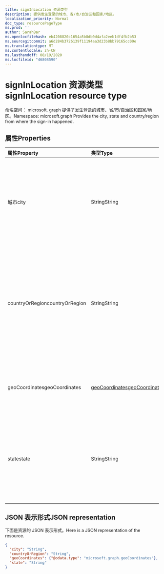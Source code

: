 ```yaml
---
title: signInLocation 资源类型
description: 提供发生登录的城市、省/市/自治区和国家/地区。
localization_priority: Normal
doc_type: resourcePageType
ms.prod: ''
author: SarahBar
ms.openlocfilehash: eb4208820c1654a5b8db0d4afa2eeb1df4fb2b53
ms.sourcegitcommit: a6d284b3726139f11194aa3d23b8bb79165cc09e
ms.translationtype: MT
ms.contentlocale: zh-CN
ms.lasthandoff: 08/19/2020
ms.locfileid: "46808590"
---
```

# <a name="signinlocation-resource-type"></a><span data-ttu-id="28343-103">signInLocation 资源类型</span><span class="sxs-lookup"><span data-stu-id="28343-103">signInLocation resource type</span></span>

<span data-ttu-id="28343-104">命名空间： microsoft. graph 提供了发生登录的城市、省/市/自治区和国家/地区。</span><span class="sxs-lookup"><span data-stu-id="28343-104">Namespace: microsoft.graph Provides the city, state and country/region from where the sign-in happened.</span></span>



## <a name="properties"></a><span data-ttu-id="28343-105">属性</span><span class="sxs-lookup"><span data-stu-id="28343-105">Properties</span></span>
| <span data-ttu-id="28343-106">属性</span><span class="sxs-lookup"><span data-stu-id="28343-106">Property</span></span>     | <span data-ttu-id="28343-107">类型</span><span class="sxs-lookup"><span data-stu-id="28343-107">Type</span></span>   |<span data-ttu-id="28343-108">说明</span><span class="sxs-lookup"><span data-stu-id="28343-108">Description</span></span>|
|:---------------|:--------|:----------|
|<span data-ttu-id="28343-109">城市</span><span class="sxs-lookup"><span data-stu-id="28343-109">city</span></span>|<span data-ttu-id="28343-110">String</span><span class="sxs-lookup"><span data-stu-id="28343-110">String</span></span>|<span data-ttu-id="28343-111">提供发起登录的城市。</span><span class="sxs-lookup"><span data-stu-id="28343-111">Provides the city where the sign-in originated.</span></span> <span data-ttu-id="28343-112">这是通过登录活动中的纬度/经度信息计算得出的。</span><span class="sxs-lookup"><span data-stu-id="28343-112">This is calculated using latitude/longitude information from the sign-in activity.</span></span>|
|<span data-ttu-id="28343-113">countryOrRegion</span><span class="sxs-lookup"><span data-stu-id="28343-113">countryOrRegion</span></span>|<span data-ttu-id="28343-114">String</span><span class="sxs-lookup"><span data-stu-id="28343-114">String</span></span>|<span data-ttu-id="28343-115">提供国家/地区代码信息 (2 号代码) 在该登录起源中。</span><span class="sxs-lookup"><span data-stu-id="28343-115">Provides the country code info (2 letter code) where the sign-in originated.</span></span>  <span data-ttu-id="28343-116">这是通过登录活动中的纬度/经度信息计算得出的。</span><span class="sxs-lookup"><span data-stu-id="28343-116">This is calculated using latitude/longitude information from the sign-in activity.</span></span>|
|<span data-ttu-id="28343-117">geoCoordinates</span><span class="sxs-lookup"><span data-stu-id="28343-117">geoCoordinates</span></span>|[<span data-ttu-id="28343-118">geoCoordinates</span><span class="sxs-lookup"><span data-stu-id="28343-118">geoCoordinates</span></span>](geocoordinates.md)|<span data-ttu-id="28343-119">提供登录所源于的纬度、经度和海拔高度。</span><span class="sxs-lookup"><span data-stu-id="28343-119">Provides the latitude, longitude and altitude where the sign-in originated.</span></span>|
|<span data-ttu-id="28343-120">state</span><span class="sxs-lookup"><span data-stu-id="28343-120">state</span></span>|<span data-ttu-id="28343-121">String</span><span class="sxs-lookup"><span data-stu-id="28343-121">String</span></span>|<span data-ttu-id="28343-122">提供登录的起始状态。</span><span class="sxs-lookup"><span data-stu-id="28343-122">Provides the State where the sign-in originated.</span></span> <span data-ttu-id="28343-123">这是通过登录活动中的纬度/经度信息计算得出的。</span><span class="sxs-lookup"><span data-stu-id="28343-123">This is calculated using latitude/longitude information from the sign-in activity.</span></span>|

## <a name="json-representation"></a><span data-ttu-id="28343-124">JSON 表示形式</span><span class="sxs-lookup"><span data-stu-id="28343-124">JSON representation</span></span>

<span data-ttu-id="28343-125">下面是资源的 JSON 表示形式。</span><span class="sxs-lookup"><span data-stu-id="28343-125">Here is a JSON representation of the resource.</span></span>

<!-- {
  "blockType": "resource",
  "optionalProperties": [

  ],
  "@odata.type": "microsoft.graph.signInLocation"
}-->

```json
{
  "city": "String",
  "countryOrRegion": "String",
  "geoCoordinates": {"@odata.type": "microsoft.graph.geoCoordinates"},
  "state": "String"
}

```

<!-- uuid: 8fcb5dbc-d5aa-4681-8e31-b001d5168d79
2015-10-25 14:57:30 UTC -->
<!-- {
  "type": "#page.annotation",
  "description": "signInLocation resource",
  "keywords": "",
  "section": "documentation",
  "tocPath": ""
}-->
